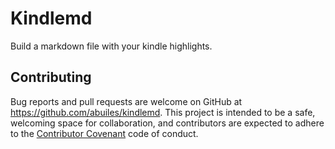 # Kindlemd

Build a markdown file with your kindle highlights.

## Contributing

Bug reports and pull requests are welcome on GitHub at https://github.com/abuiles/kindlemd. This project is intended to be a safe, welcoming space for collaboration, and contributors are expected to adhere to the [Contributor Covenant](http://contributor-covenant.org) code of conduct.
